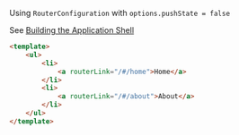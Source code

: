 Using `RouterConfiguration` with `options.pushState = false`

See
[Building the Application Shell](http://aurelia.io/docs/tutorials/creating-a-contact-manager#building-the-application-shell)

```html
<template>
	<ul>
		<li>
			<a routerLink="/#/home">Home</a>
		</li>
		<li>
			<a routerLink="/#/about">About</a>
		</li>
	</ul>
</template>
```
